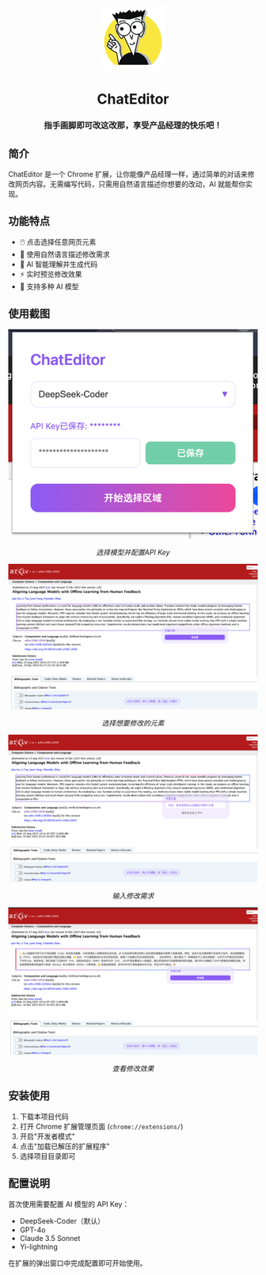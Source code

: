 <div align="center">
  <img src="chrome-extension/images/icon128.png" alt="ChatEditor Logo" width="128" height="128">
  
  # ChatEditor
  
  ### 指手画脚即可改这改那，享受产品经理的快乐吧！
</div>

## 简介

ChatEditor 是一个 Chrome 扩展，让你能像产品经理一样，通过简单的对话来修改网页内容。无需编写代码，只需用自然语言描述你想要的改动，AI 就能帮你实现。

## 功能特点

- 🖱️ 点击选择任意网页元素
- 💬 使用自然语言描述修改需求
- 🤖 AI 智能理解并生成代码
- ⚡ 实时预览修改效果
- 🔄 支持多种 AI 模型

## 使用截图

<div align="center">
  <img src="screenshots/models.png" alt="选择元素" width="600">
  <p><em>选择模型并配置API Key</em></p>

  <img src="screenshots/select.png" alt="选择元素" width="600">
  <p><em>选择想要修改的元素</em></p>
  
  <img src="screenshots/working.png" alt="编辑对话" width="600">
  <p><em>输入修改需求</em></p>
  
  <img src="screenshots/result.png" alt="修改结果" width="600">
  <p><em>查看修改效果</em></p>
</div>

## 安装使用

1. 下载本项目代码
2. 打开 Chrome 扩展管理页面 (`chrome://extensions/`)
3. 开启"开发者模式"
4. 点击"加载已解压的扩展程序"
5. 选择项目目录即可

## 配置说明

首次使用需要配置 AI 模型的 API Key：

- DeepSeek-Coder（默认）
- GPT-4o
- Claude 3.5 Sonnet
- Yi-lightning

在扩展的弹出窗口中完成配置即可开始使用。